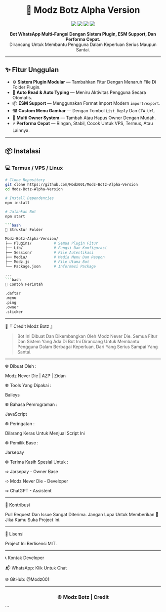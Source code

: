 <h1 align="center">🚀 Modz Botz Alpha Version</h1>
<p align="center">
  <img src="https://img.shields.io/github/stars/Modz001/Modz-Botz-Alpha-Version?style=flat-square" />
  <img src="https://img.shields.io/github/forks/Modz001/Modz-Botz-Alpha-Version?style=flat-square" />
  <img src="https://img.shields.io/github/license/Modz001/Modz-Botz-Alpha-Version?style=flat-square" />
  <img src="https://img.shields.io/badge/Made%20With-JavaScript-yellow?style=flat-square&logo=javascript" />
</p>

<p align="center">
  <b>Bot WhatsApp Multi-Fungsi Dengan Sistem Plugin, ESM Support, Dan Performa Cepat.</b><br>
  Dirancang Untuk Membantu Pengguna Dalam Keperluan Serius Maupun Santai.
</p>

---

## ✨ Fitur Unggulan

- ⚙️ **Sistem Plugin Modular** — Tambahkan Fitur Dengan Menaruh File Di Folder Plugin.
- 🧠 **Auto Read & Auto Typing** — Meniru Aktivitas Pengguna Secara Otomatis.
- 📦 **ESM Support** — Menggunakan Format Import Modern `import/export`.
- 🖼️ **Custom Menu Gambar** — Dengan Tombol `List_Reply` Dan `CTA_Url`.
- 👥 **Multi Owner System** — Tambah Atau Hapus Owner Dengan Mudah.
- ⚡ **Performa Cepat** — Ringan, Stabil, Cocok Untuk VPS, Termux, Atau Lainnya.

---

## 📦 Instalasi

### 💻 Termux / VPS / Linux

```bash
# Clone Repository
git clone https://github.com/Modz001/Modz-Botz-Alpha-Version
cd Modz-Botz-Alpha-Version

# Install Dependencies
npm install

# Jalankan Bot
npm start

```bash
📁 Struktur Folder

Modz-Botz-Alpha-Version/
├── Plugins/          # Semua Plugin Fitur
├── Lib/              # Fungsi Dan Konfigurasi
├── Session/          # File Autentikasi
├── Media/            # Media Menu Dan Respon
├── Modz.js           # File Utama Bot
└── Package.json      # Informasi Package

---
```bash
🧪 Contoh Perintah

.daftar
.menu
.ping
.owner
.sticker
```

---

🏅『 Credit Modz Botz 』

> Bot Ini Dibuat Dan Dikembangkan Oleh Modz Never Die.
Semua Fitur Dan Sistem Yang Ada Di Bot Ini Dirancang Untuk Membantu Pengguna Dalam Berbagai Keperluan, Dari Yang Serius Sampai Yang Santai.




---

❆ Dibuat Oleh :

Modz Never Die | AZP | Zidan

❆ Tools Yang Dipakai :

Baileys

❆ Bahasa Pemrograman :

JavaScript

❆ Peringatan :

Dilarang Keras Untuk Menjual Script Ini

❆ Pemilik Base :

Jarsepay

❆ Terima Kasih Spesial Untuk :

➩ Jarsepay - Owner Base

➩ Modz Never Die - Developer

➩ ChatGPT - Assistent



---

🤝 Kontribusi

Pull Request Dan Issue Sangat Diterima.
Jangan Lupa Untuk Memberikan 🌟 Jika Kamu Suka Project Ini.


---

📄 Lisensi

Project Ini Berlisensi MIT.


---

📞 Kontak Developer

📬 WhatsApp: Klik Untuk Chat

🌐 GitHub: @Modz001



---

<h3 align="center">© Modz Botz | Credit</h3>
```
